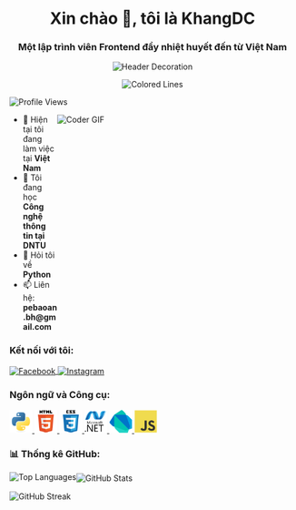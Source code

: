 <h1 align="center">Xin chào 👋, tôi là KhangDC</h1>
<h3 align="center">Một lập trình viên Frontend đầy nhiệt huyết đến từ Việt Nam</h3>

<p align="center">
  <img src="https://raw.githubusercontent.com/Trilokia/Trilokia/379277808c61ef204768a61bbc5d25bc7798ccf1/bottom_header.svg" alt="Header Decoration"/>
</p>
<p align="center">
  <img src="https://raw.githubusercontent.com/andreasbm/readme/master/assets/lines/colored.png" alt="Colored Lines"/>
</p>

<p align="left">
  <img src="https://komarev.com/ghpvc/?username=khangcodenoob&label=Profile%20views&color=0e75b6&style=flat" alt="Profile Views" />
</p>

<img align="right" src="https://cdn.dribbble.com/users/2131993/screenshots/4948736/thoughtworks-gif_dribbble.gif" alt="Coder GIF" width="420" height="350">

<ul>
  <li>🔭 Hiện tại tôi đang làm việc tại <strong>Việt Nam</strong></li>
  <li>🌱 Tôi đang học <strong>Công nghệ thông tin tại DNTU</strong></li>
  <li>💬 Hỏi tôi về <strong>Python</strong></li>
  <li>📫 Liên hệ: <strong>pebaoan.bh@gmail.com</strong></li>
</ul>

<h3 align="left">Kết nối với tôi:</h3>
<p align="left">
  <a href="https://www.facebook.com/hazvu/" target="_blank">
    <img align="center" src="https://raw.githubusercontent.com/rahuldkjain/github-profile-readme-generator/master/src/images/icons/Social/facebook.svg" alt="Facebook" height="30" width="40" />
  </a>
  <a href="https://www.instagram.com/khangnehihi/" target="_blank">
    <img align="center" src="https://raw.githubusercontent.com/rahuldkjain/github-profile-readme-generator/master/src/images/icons/Social/instagram.svg" alt="Instagram" height="30" width="40" />
  </a>
</p>

<h3 align="left">Ngôn ngữ và Công cụ:</h3>
<p align="left">
  <!-- Python -->
  <a href="https://www.python.org" target="_blank" rel="noreferrer">
    <img src="https://raw.githubusercontent.com/devicons/devicon/master/icons/python/python-original.svg" alt="python" width="40" height="40"/>
  </a>

  <!-- HTML -->
  <a href="https://www.w3.org/html/" target="_blank" rel="noreferrer">
    <img src="https://raw.githubusercontent.com/devicons/devicon/master/icons/html5/html5-original-wordmark.svg" alt="html5" width="40" height="40"/>
  </a>

  <!-- CSS -->
  <a href="https://www.w3schools.com/css/" target="_blank" rel="noreferrer">
    <img src="https://raw.githubusercontent.com/devicons/devicon/master/icons/css3/css3-original-wordmark.svg" alt="css3" width="40" height="40"/>
  </a>

  <!-- ASP.NET -->
  <a href="https://dotnet.microsoft.com/" target="_blank" rel="noreferrer">
    <img src="https://raw.githubusercontent.com/devicons/devicon/master/icons/dot-net/dot-net-original-wordmark.svg" alt="asp.net" width="40" height="40"/>
  </a>

  <!-- Dart -->
  <a href="https://dart.dev/" target="_blank" rel="noreferrer">
    <img src="https://raw.githubusercontent.com/devicons/devicon/master/icons/dart/dart-original.svg" alt="dart" width="40" height="40"/>
  </a>

  <!-- JavaScript -->
  <a href="https://developer.mozilla.org/en-US/docs/Web/JavaScript" target="_blank" rel="noreferrer">
    <img src="https://raw.githubusercontent.com/devicons/devicon/master/icons/javascript/javascript-original.svg" alt="javascript" width="40" height="40"/>
  </a>
</p>

<h3 align="left">📊 Thống kê GitHub:</h3>
<p>
  <img align="left" src="https://github-readme-stats.vercel.app/api/top-langs?username=khangcodenoob&show_icons=true&locale=en&layout=compact" alt="Top Languages" />
</p>

<p>
  <img align="center" src="https://github-readme-stats.vercel.app/api?username=khangcodenoob&show_icons=true&locale=en" alt="GitHub Stats" />
</p>

<p>
  <img align="center" src="https://github-readme-streak-stats.herokuapp.com/?user=khangcodenoob&" alt="GitHub Streak" />
</p>
